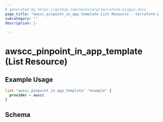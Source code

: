 ```yaml
---
# generated by https://github.com/hashicorp/terraform-plugin-docs
page_title: "awscc_pinpoint_in_app_template List Resource - terraform-provider-awscc"
subcategory: ""
description: |-
  
---
```


# awscc_pinpoint_in_app_template (List Resource)



## Example Usage

```terraform
list "awscc_pinpoint_in_app_template" "example" {
  provider = awscc
}
```

<!-- schema generated by tfplugindocs -->
## Schema
